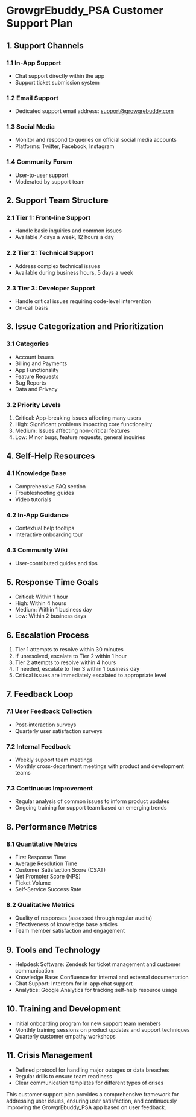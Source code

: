 # GrowgrEbuddy_PSA Customer Support Plan

## 1. Support Channels

### 1.1 In-App Support
- Chat support directly within the app
- Support ticket submission system

### 1.2 Email Support
- Dedicated support email address: support@growgrebuddy.com

### 1.3 Social Media
- Monitor and respond to queries on official social media accounts
- Platforms: Twitter, Facebook, Instagram

### 1.4 Community Forum
- User-to-user support
- Moderated by support team

## 2. Support Team Structure

### 2.1 Tier 1: Front-line Support
- Handle basic inquiries and common issues
- Available 7 days a week, 12 hours a day

### 2.2 Tier 2: Technical Support
- Address complex technical issues
- Available during business hours, 5 days a week

### 2.3 Tier 3: Developer Support
- Handle critical issues requiring code-level intervention
- On-call basis

## 3. Issue Categorization and Prioritization

### 3.1 Categories
- Account Issues
- Billing and Payments
- App Functionality
- Feature Requests
- Bug Reports
- Data and Privacy

### 3.2 Priority Levels
1. Critical: App-breaking issues affecting many users
2. High: Significant problems impacting core functionality
3. Medium: Issues affecting non-critical features
4. Low: Minor bugs, feature requests, general inquiries

## 4. Self-Help Resources

### 4.1 Knowledge Base
- Comprehensive FAQ section
- Troubleshooting guides
- Video tutorials

### 4.2 In-App Guidance
- Contextual help tooltips
- Interactive onboarding tour

### 4.3 Community Wiki
- User-contributed guides and tips

## 5. Response Time Goals

- Critical: Within 1 hour
- High: Within 4 hours
- Medium: Within 1 business day
- Low: Within 2 business days

## 6. Escalation Process

1. Tier 1 attempts to resolve within 30 minutes
2. If unresolved, escalate to Tier 2 within 1 hour
3. Tier 2 attempts to resolve within 4 hours
4. If needed, escalate to Tier 3 within 1 business day
5. Critical issues are immediately escalated to appropriate level

## 7. Feedback Loop

### 7.1 User Feedback Collection
- Post-interaction surveys
- Quarterly user satisfaction surveys

### 7.2 Internal Feedback
- Weekly support team meetings
- Monthly cross-department meetings with product and development teams

### 7.3 Continuous Improvement
- Regular analysis of common issues to inform product updates
- Ongoing training for support team based on emerging trends

## 8. Performance Metrics

### 8.1 Quantitative Metrics
- First Response Time
- Average Resolution Time
- Customer Satisfaction Score (CSAT)
- Net Promoter Score (NPS)
- Ticket Volume
- Self-Service Success Rate

### 8.2 Qualitative Metrics
- Quality of responses (assessed through regular audits)
- Effectiveness of knowledge base articles
- Team member satisfaction and engagement

## 9. Tools and Technology

- Helpdesk Software: Zendesk for ticket management and customer communication
- Knowledge Base: Confluence for internal and external documentation
- Chat Support: Intercom for in-app chat support
- Analytics: Google Analytics for tracking self-help resource usage

## 10. Training and Development

- Initial onboarding program for new support team members
- Monthly training sessions on product updates and support techniques
- Quarterly customer empathy workshops

## 11. Crisis Management

- Defined protocol for handling major outages or data breaches
- Regular drills to ensure team readiness
- Clear communication templates for different types of crises

This customer support plan provides a comprehensive framework for addressing user issues, ensuring user satisfaction, and continuously improving the GrowgrEbuddy_PSA app based on user feedback.
